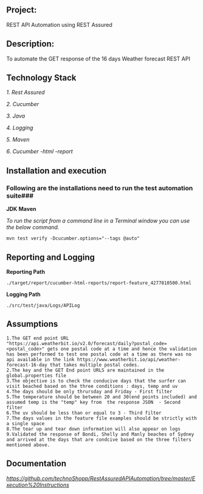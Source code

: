 ## Project:
REST API Automation using REST Assured 

## Description:
To automate the GET response of the 16 days Weather forecast REST API 

## Technology Stack

*1. Rest Assured*

*2. Cucumber*

*3. Java*

*4. Logging*

*5. Maven*

*6. Cucumber -html -report*


## Installation and execution

### Following are the installations need to run the test automation suite###
**JDK**
**Maven**


*To run the script from a command line in a Terminal window you can use the below command.*
```
mvn test verify -Dcucumber.options="--tags @auto"
```

## Reporting and Logging
**Reporting Path**
```
./target/report/cucumber-html-reports/report-feature_4277810500.html
```
**Logging Path**
```
./src/test/java/Logs/APILog
```

## Assumptions

```
1.The GET end point URL "https://api.weatherbit.io/v2.0/forecast/daily?postal_code=<postal_code>" gets one postal code at a time and hence the validation has been performed to test one postal code at a time as there was no api available in the link https://www.weatherbit.io/api/weather-forecast-16-day that takes multiple postal codes.
2.The key and the GET End point URLS are maintained in the global.properties file
3.The objective is to check the conducive days that the surfer can visit beached based on the three conditions : days, temp and uv
4.The days should be only thrursday and Friday - First filter
5.The temperature should be between 20 and 30(end points included) and assumed temp is the "temp" key from  the response JSON  - Second filter 
6.The uv should be less than or equal to 3 - Third filter
7.The days values in the feature file examples should be strictly with a single space
8.The tear up and tear down information will also appear on logs
9.Validated the response of Bondi, Shelly and Manly beaches of Sydney and arrived at the days that are condcive based on the three filters mentioned above.
```

## Documentation

*https://github.com/technoShopp/RestAssuredAPIAutomation/tree/master/Execution%20Instructions*
